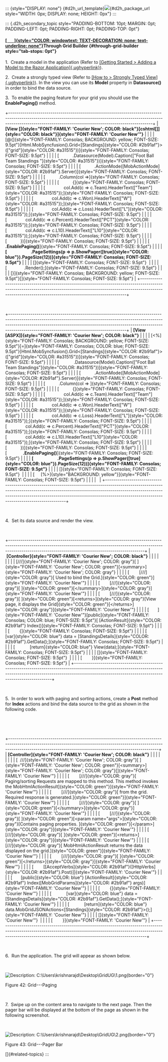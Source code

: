 ::: {style="DISPLAY: none"}
[](ms-xhelp:///?Id=d2h_url_template){#d2h_url_template}![](!package_url!){#d2h_package_url style="WIDTH: 0px; DISPLAY: none; HEIGHT: 0px"}
:::

::: {.d2h_secondary_topic style="PADDING-BOTTOM: 10pt; MARGIN: 0pt; PADDING-LEFT: 0pt; PADDING-RIGHT: 0pt; PADDING-TOP: 0pt"}
#### [[       ]{style="COLOR: windowtext; TEXT-DECORATION: none; text-underline: none"}](ms-xhelp:///?Id=49bb6867-ab99-4958-864c-15702fa03a00)Through Grid Builder {#through-grid-builder style="tab-stops: 0pt"}

1.  Create a model in the application (Refer to [[Getting Started \> Adding a Model to the Razor Application]{.ughyperlink}](ms-xhelp:///?Id=a78221a2-2f66-41bd-925e-bb300459b813)).

2.  Create a strongly typed view (Refer to [[How to \> Strongly Typed View]{.ughyperlink}](ms-xhelp:///?Id=717b660b-758f-4d1f-adf1-797d6889091a)). In the view you can use its **Model** property in **Datasource()** in order to bind the data source. 

3.  To enable the paging feature for your grid you should use the **EnablePaging()** method.

+-----------------------------------------------------------------------------------------------------------------------------------------------------------------------------------------------------------------------------------+
| **[View \[]{style="FONT-FAMILY: 'Courier New'; COLOR: black"}[cshtml[\]]{style="COLOR: black"}]{style="FONT-FAMILY: 'Courier New'"}**                                                                                             |
|                                                                                                                                                                                                                                   |
| [\@{]{style="FONT-FAMILY: Consolas; BACKGROUND: yellow; FONT-SIZE: 9.5pt"}[Html.MobSyncfusion().Grid\<[Standings]{style="COLOR: #2b91af"}\>([\"grid\"]{style="COLOR: #a31515"})]{style="FONT-FAMILY: Consolas; FONT-SIZE: 9.5pt"} |
|                                                                                                                                                                                                                                   |
| [           .Datasource(Model).Caption([\"Foot Ball Team Standings \"]{style="COLOR: #a31515"})]{style="FONT-FAMILY: Consolas; FONT-SIZE: 9.5pt"}                                                                                 |
|                                                                                                                                                                                                                                   |
| [           .ActionMode([MobActionMode]{style="COLOR: #2b91af"}.Server)]{style="FONT-FAMILY: Consolas; FONT-SIZE: 9.5pt"}                                                                                                         |
|                                                                                                                                                                                                                                   |
| [           .Column(col =\>]{style="FONT-FAMILY: Consolas; FONT-SIZE: 9.5pt"}                                                                                                                                                     |
|                                                                                                                                                                                                                                   |
| [           {]{style="FONT-FAMILY: Consolas; FONT-SIZE: 9.5pt"}                                                                                                                                                                   |
|                                                                                                                                                                                                                                   |
| [               col.Add(c =\> c.Team).HeaderText([\"Team\"]{style="COLOR: #a31515"});]{style="FONT-FAMILY: Consolas; FONT-SIZE: 9.5pt"}                                                                                           |
|                                                                                                                                                                                                                                   |
| [               col.Add(c =\> c.Won).HeaderText([\"W\"]{style="COLOR: #a31515"});]{style="FONT-FAMILY: Consolas; FONT-SIZE: 9.5pt"}                                                                                               |
|                                                                                                                                                                                                                                   |
| [               col.Add(c =\> c.Loss).HeaderText([\"L\"]{style="COLOR: #a31515"});]{style="FONT-FAMILY: Consolas; FONT-SIZE: 9.5pt"}                                                                                              |
|                                                                                                                                                                                                                                   |
| [               col.Add(c =\> c.Percent).HeaderText([\"PCT\"]{style="COLOR: #a31515"});]{style="FONT-FAMILY: Consolas; FONT-SIZE: 9.5pt"}                                                                                         |
|                                                                                                                                                                                                                                   |
| [               col.Add(c =\> c.L10).HeaderText([\"L10\"]{style="COLOR: #a31515"});]{style="FONT-FAMILY: Consolas; FONT-SIZE: 9.5pt"}                                                                                             |
|                                                                                                                                                                                                                                   |
| [           })]{style="FONT-FAMILY: Consolas; FONT-SIZE: 9.5pt"}                                                                                                                                                                  |
|                                                                                                                                                                                                                                   |
| [          **.EnablePaging()**]{style="FONT-FAMILY: Consolas; FONT-SIZE: 9.5pt"}                                                                                                                                                  |
|                                                                                                                                                                                                                                   |
| **[                       .PageSettings(p =\> p.ShowPager([true]{style="COLOR: blue"}).PageSize(12))]{style="FONT-FAMILY: Consolas; FONT-SIZE: 9.5pt"}**                                                                          |
|                                                                                                                                                                                                                                   |
| []{style="FONT-FAMILY: Consolas; FONT-SIZE: 9.5pt"}                                                                                                                                                                               |
|                                                                                                                                                                                                                                   |
| [              .Render();]{style="FONT-FAMILY: Consolas; FONT-SIZE: 9.5pt"}                                                                                                                                                       |
|                                                                                                                                                                                                                                   |
| [}]{style="FONT-FAMILY: Consolas; BACKGROUND: yellow; FONT-SIZE: 9.5pt"}[]{style="FONT-FAMILY: Consolas; FONT-SIZE: 9.5pt"}                                                                                                       |
+-----------------------------------------------------------------------------------------------------------------------------------------------------------------------------------------------------------------------------------+

 

+----------------------------------------------------------------------------------------------------------------------------------------------------------------------------------------------------------------------------------------------------------------------------------------------------+
| **[View \[ASPX\]]{style="FONT-FAMILY: 'Courier New'; COLOR: black"}**                                                                                                                                                                                                                              |
|                                                                                                                                                                                                                                                                                                    |
| [\<%]{style="FONT-FAMILY: Consolas; BACKGROUND: yellow; FONT-SIZE: 9.5pt"}[=]{style="FONT-FAMILY: Consolas; COLOR: blue; FONT-SIZE: 9.5pt"}[Html.MobSyncfusion().Grid\<[Standings]{style="COLOR: #2b91af"}\>([\"grid\"]{style="COLOR: #a31515"})]{style="FONT-FAMILY: Consolas; FONT-SIZE: 9.5pt"} |
|                                                                                                                                                                                                                                                                                                    |
| [            .Datasource(Model).Caption([\"Foot Ball Team Standings\"]{style="COLOR: #a31515"})]{style="FONT-FAMILY: Consolas; FONT-SIZE: 9.5pt"}                                                                                                                                                  |
|                                                                                                                                                                                                                                                                                                    |
| [           .ActionMode([MobActionMode]{style="COLOR: #2b91af"}.Server)]{style="FONT-FAMILY: Consolas; FONT-SIZE: 9.5pt"}                                                                                                                                                                          |
|                                                                                                                                                                                                                                                                                                    |
| [           .Column(col =\> ]{style="FONT-FAMILY: Consolas; FONT-SIZE: 9.5pt"}                                                                                                                                                                                                                     |
|                                                                                                                                                                                                                                                                                                    |
| [           {]{style="FONT-FAMILY: Consolas; FONT-SIZE: 9.5pt"}                                                                                                                                                                                                                                    |
|                                                                                                                                                                                                                                                                                                    |
| [               col.Add(c =\> c.Team).HeaderText([\"Team\"]{style="COLOR: #a31515"});]{style="FONT-FAMILY: Consolas; FONT-SIZE: 9.5pt"}                                                                                                                                                            |
|                                                                                                                                                                                                                                                                                                    |
| [               col.Add(c =\> c.Won).HeaderText([\"W\"]{style="COLOR: #a31515"});]{style="FONT-FAMILY: Consolas; FONT-SIZE: 9.5pt"}                                                                                                                                                                |
|                                                                                                                                                                                                                                                                                                    |
| [               col.Add(c =\> c.Loss).HeaderText([\"L\"]{style="COLOR: #a31515"});]{style="FONT-FAMILY: Consolas; FONT-SIZE: 9.5pt"}                                                                                                                                                               |
|                                                                                                                                                                                                                                                                                                    |
| [               col.Add(c =\> c.Percent).HeaderText([\"PCT\"]{style="COLOR: #a31515"});]{style="FONT-FAMILY: Consolas; FONT-SIZE: 9.5pt"}                                                                                                                                                          |
|                                                                                                                                                                                                                                                                                                    |
| [               col.Add(c =\> c.L10).HeaderText([\"L10\"]{style="COLOR: #a31515"});]{style="FONT-FAMILY: Consolas; FONT-SIZE: 9.5pt"}                                                                                                                                                              |
|                                                                                                                                                                                                                                                                                                    |
| [           })]{style="FONT-FAMILY: Consolas; FONT-SIZE: 9.5pt"}                                                                                                                                                                                                                                   |
|                                                                                                                                                                                                                                                                                                    |
| [             **.EnablePaging()**]{style="FONT-FAMILY: Consolas; FONT-SIZE: 9.5pt"}                                                                                                                                                                                                                |
|                                                                                                                                                                                                                                                                                                    |
| **[                       .PageSettings(p =\> p.ShowPager([true]{style="COLOR: blue"}).PageSize(12))]{style="FONT-FAMILY: Consolas; FONT-SIZE: 9.5pt"}**                                                                                                                                           |
|                                                                                                                                                                                                                                                                                                    |
| []{style="FONT-FAMILY: Consolas; FONT-SIZE: 9.5pt"}                                                                                                                                                                                                                                                |
|                                                                                                                                                                                                                                                                                                    |
| [     [%\>]{style="BACKGROUND: yellow"}]{style="FONT-FAMILY: Consolas; FONT-SIZE: 9.5pt"}                                                                                                                                                                                                          |
|                                                                                                                                                                                                                                                                                                    |
|                                                                                                                                                                                                                                                                                                    |
+----------------------------------------------------------------------------------------------------------------------------------------------------------------------------------------------------------------------------------------------------------------------------------------------------+

 

4.  Set its data source and render the view.

 

+-------------------------------------------------------------------------------------------------------------------------------------------------------------------------------------------------------------------------------+
|  **[Controller]{style="FONT-FAMILY: 'Courier New'; COLOR: black"}**                                                                                                                                                           |
|                                                                                                                                                                                                                               |
|                                                                                                                                                                                                                               |
|                                                                                                                                                                                                                               |
| [///]{style="FONT-FAMILY: 'Courier New'; COLOR: gray"}[ ]{style="FONT-FAMILY: 'Courier New'; COLOR: green"}[\<summary\>]{style="FONT-FAMILY: 'Courier New'; COLOR: gray"}                                                     |
|                                                                                                                                                                                                                               |
| [        [///]{style="COLOR: gray"}[ Used to bind the Grid.]{style="COLOR: green"}]{style="FONT-FAMILY: 'Courier New'"}                                                                                                       |
|                                                                                                                                                                                                                               |
| [        [///]{style="COLOR: gray"}[ ]{style="COLOR: green"}[\</summary\>]{style="COLOR: gray"}]{style="FONT-FAMILY: 'Courier New'"}                                                                                          |
|                                                                                                                                                                                                                               |
| [        [///]{style="COLOR: gray"}[ ]{style="COLOR: green"}[\<returns\>]{style="COLOR: gray"}[View page, it displays the Grid]{style="COLOR: green"}[\</returns\>]{style="COLOR: gray"}]{style="FONT-FAMILY: 'Courier New'"} |
|                                                                                                                                                                                                                               |
| [       ]{style="FONT-FAMILY: 'Courier New'"}[public]{style="FONT-FAMILY: Consolas; COLOR: blue; FONT-SIZE: 9.5pt"}[ [ActionResult]{style="COLOR: #2b91af"} Index()]{style="FONT-FAMILY: Consolas; FONT-SIZE: 9.5pt"}         |
|                                                                                                                                                                                                                               |
| [        {]{style="FONT-FAMILY: Consolas; FONT-SIZE: 9.5pt"}                                                                                                                                                                  |
|                                                                                                                                                                                                                               |
| [            [var]{style="COLOR: blue"} data = [StandingsDetails]{style="COLOR: #2b91af"}.GetData();]{style="FONT-FAMILY: Consolas; FONT-SIZE: 9.5pt"}                                                                        |
|                                                                                                                                                                                                                               |
| [            [return]{style="COLOR: blue"} View(data);]{style="FONT-FAMILY: Consolas; FONT-SIZE: 9.5pt"}                                                                                                                      |
|                                                                                                                                                                                                                               |
| []{style="FONT-FAMILY: Consolas; FONT-SIZE: 9.5pt"}                                                                                                                                                                           |
|                                                                                                                                                                                                                               |
| [        }]{style="FONT-FAMILY: Consolas; FONT-SIZE: 9.5pt"}                                                                                                                                                                  |
+-------------------------------------------------------------------------------------------------------------------------------------------------------------------------------------------------------------------------------+

 

5.  In order to work with paging and sorting actions, create a **Post** method for **Index** actions and bind the data source to the grid as shown in the following code.

 

 

+--------------------------------------------------------------------------------------------------------------------------------------------------------------------------------------------------------------------------------------+
| **[Controller]{style="FONT-FAMILY: 'Courier New'; COLOR: black"}**                                                                                                                                                                   |
|                                                                                                                                                                                                                                      |
|                                                                                                                                                                                                                                      |
|                                                                                                                                                                                                                                      |
| [  ///]{style="FONT-FAMILY: 'Courier New'; COLOR: gray"}[ ]{style="FONT-FAMILY: 'Courier New'; COLOR: green"}[\<summary\>]{style="FONT-FAMILY: 'Courier New'; COLOR: gray"}[]{style="FONT-FAMILY: 'Courier New'"}                    |
|                                                                                                                                                                                                                                      |
| [        [///]{style="COLOR: gray"}[ Paging/sorting Requests are mapped to this method. This method invokes the MobHtmlActionResult]{style="COLOR: green"}]{style="FONT-FAMILY: 'Courier New'"}                                      |
|                                                                                                                                                                                                                                      |
| [        [///]{style="COLOR: gray"}[ from the grid. Required response is generated.]{style="COLOR: green"}]{style="FONT-FAMILY: 'Courier New'"}                                                                                      |
|                                                                                                                                                                                                                                      |
| [        [///]{style="COLOR: gray"}[ ]{style="COLOR: green"}[\</summary\>]{style="COLOR: gray"}]{style="FONT-FAMILY: 'Courier New'"}                                                                                                 |
|                                                                                                                                                                                                                                      |
| [        [///]{style="COLOR: gray"}[ ]{style="COLOR: green"}[\<param name=\"args\"\>]{style="COLOR: gray"}[Contains paging properties. ]{style="COLOR: green"}[\</param\>]{style="COLOR: gray"}]{style="FONT-FAMILY: 'Courier New'"} |
|                                                                                                                                                                                                                                      |
| [        [///]{style="COLOR: gray"}[ ]{style="COLOR: green"}[\<returns\>]{style="COLOR: gray"}]{style="FONT-FAMILY: 'Courier New'"}                                                                                                  |
|                                                                                                                                                                                                                                      |
| [        [///]{style="COLOR: gray"}[ MobHtmlActionResult returns the data displayed on the grid.]{style="COLOR: green"}]{style="FONT-FAMILY: 'Courier New'"}                                                                         |
|                                                                                                                                                                                                                                      |
| [        [///]{style="COLOR: gray"}[ ]{style="COLOR: green"}[\</returns\>]{style="COLOR: gray"}]{style="FONT-FAMILY: 'Courier New'"}                                                                                                 |
|                                                                                                                                                                                                                                      |
| [        \[[AcceptVerbs]{style="COLOR: #2b91af"}([HttpVerbs]{style="COLOR: #2b91af"}.Post)\]]{style="FONT-FAMILY: 'Courier New'"}                                                                                                    |
|                                                                                                                                                                                                                                      |
| [       [public]{style="COLOR: blue"} [ActionResult]{style="COLOR: #2b91af"} Index([MobGridParams]{style="COLOR: #2b91af"} args)]{style="FONT-FAMILY: 'Courier New'"}                                                                |
|                                                                                                                                                                                                                                      |
| [        {]{style="FONT-FAMILY: 'Courier New'"}                                                                                                                                                                                      |
|                                                                                                                                                                                                                                      |
| [            [var]{style="COLOR: blue"} data = [StandingsDetails]{style="COLOR: #2b91af"}.GetData();]{style="FONT-FAMILY: 'Courier New'"}                                                                                            |
|                                                                                                                                                                                                                                      |
| [            [return]{style="COLOR: blue"} data.MobGridJSONActions\<[Standings]{style="COLOR: #2b91af"}\>();]{style="FONT-FAMILY: 'Courier New'"}                                                                                    |
|                                                                                                                                                                                                                                      |
| []{style="FONT-FAMILY: 'Courier New'"}                                                                                                                                                                                               |
|                                                                                                                                                                                                                                      |
| [        }]{style="FONT-FAMILY: 'Courier New'"}                                                                                                                                                                                      |
+--------------------------------------------------------------------------------------------------------------------------------------------------------------------------------------------------------------------------------------+

 

6.  Run the application. The grid will appear as shown below.

 

![Description: C:\\Users\\krishnarajd\\Desktop\\GridUG\\1.png](ImagesExt/image107_43.jpg){border="0"}

Figure 42: Grid---Paging

 

7.  Swipe up on the content area to navigate to the next page. Then the pager bar will be displayed at the bottom of the page as shown in the following screenshot.

 

![Description: C:\\Users\\krishnarajd\\Desktop\\GridUG\\2.png](ImagesExt/image107_44.jpg){border="0"}

Figure 43: Grid---Pager Bar

[]{#related-topics}
:::
